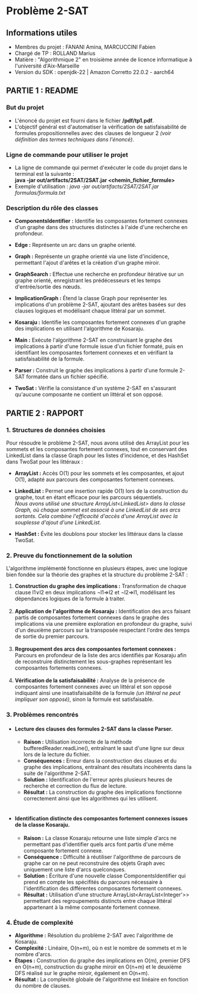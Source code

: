 # Problème 2-SAT

## Informations utiles
- Membres du projet : FANANI Amina, MARCUCCINI Fabien 
- Chargé de TP : ROLLAND Marius
- Matière : "Algorithmique 2" en troisième année de licence informatique à l'université d'Aix-Marseille
- Version du SDK : openjdk-22 | Amazon Corretto 22.0.2 - aarch64


## PARTIE 1 : README

### But du projet
- L'énoncé du projet est fourni dans le fichier **/pdf/tp1.pdf**. <br>
- L'objectif général est d'automatiser la vérification de satisfaisabilité de formules propositionnelles avec des clauses de longueur 2 *(voir définition des termes techniques dans l'énoncé)*.

### Ligne de commande pour utiliser le projet
- La ligne de commande qui permet d'exécuter le code du projet dans le terminal est la suivante :<br>
**java -jar out/artifacts/2SAT/2SAT.jar <chemin_fichier_formule>**<br>
- Exemple d'utilisation : *java -jar out/artifacts/2SAT/2SAT.jar formulas/formula.txt*<br>

### Description du rôle des classes

- **ComponentsIdentifier :** Identifie les composantes fortement connexes d'un graphe dans des structures distinctes à l'aide d'une recherche en profondeur. <br>

- **Edge :** Représente un arc dans un graphe orienté.<br>

- **Graph :** Représente un graphe orienté via une liste d'incidence, permettant l'ajout d'arêtes et la création d'un graphe miroir.<br>

- **GraphSearch :** Effectue une recherche en profondeur itérative sur un graphe orienté, enregistrant les prédécesseurs et les temps d'entrée/sortie des nœuds.<br>

- **ImplicationGraph :** Étend la classe Graph pour représenter les implications d'un problème 2-SAT, ajoutant des arêtes basées sur des clauses logiques et modélisant chaque littéral par un sommet.<br>

- **Kosaraju :** Identifie les composantes fortement connexes d'un graphe des implications en utilisant l'algorithme de Kosaraju.<br>

- **Main :** Exécute l'algorithme 2-SAT en construisant le graphe des implications à partir d'une formule issue d'un fichier formaté, puis en identifiant les composantes fortement connexes et en vérifiant la satisfaisabilité de la formule.<br>

- **Parser :** Construit le graphe des implications à partir d'une formule 2-SAT formatée dans un fichier spécifié.<br>

- **TwoSat :** Vérifie la consistance d'un système 2-SAT en s'assurant qu'aucune composante ne contient un littéral et son opposé.


## PARTIE 2 : RAPPORT

### 1. Structures de données choisies
Pour résoudre le problème 2-SAT, nous avons utilisé des ArrayList pour les sommets et les composantes fortement connexes, tout en conservant des LinkedList dans la classe Graph pour les listes d'incidence, et des HashSet dans TwoSat pour les littéraux :<br>

- **ArrayList :** Accès O(1) pour les sommets et les composantes, et ajout O(1), adapté aux parcours des composantes fortement connexes.<br>

- **LinkedList :** Permet une insertion rapide O(1) lors de la construction du graphe, tout en étant efficace pour les parcours séquentiels.<br>
*Nous avons utilisé une structure ArrayList<LinkedList<Edge>> dans la classe Graph, où chaque sommet est associé à une LinkedList de ses arcs sortants. Cela combine l'efficacité d'accès d'une ArrayList avec la souplesse d'ajout d'une LinkedList.*<br>

- **HashSet :** Évite les doublons pour stocker les littéraux dans la classe TwoSat.<br>

### 2. Preuve du fonctionnement de la solution
L'algorithme implémenté fonctionne en plusieurs étapes, avec une logique bien fondée sur la théorie des graphes et la structure du problème 2-SAT :<br>
1. **Construction du graphe des implications :** Transformation de chaque clause l1∨l2 en deux implications ¬l1⇒l2 et ¬l2⇒l1, modélisant les dépendances logiques de la formule à traiter.<br><br>
2. **Application de l'algorithme de Kosaraju :** Identification des arcs faisant partis de composantes fortement connexes dans le graphe des implications via une première exploration en profondeur du graphe, suivi d'un deuxième parcours sur la transposée respectant l'ordre des temps de sortie du premier parcours.<br><br>
3. **Regroupement des arcs des composantes fortement connexes :** Parcours en profondeur de la liste des arcs identifiés par Kosaraju afin de reconstruire distinctement les sous-graphes  représentant les composantes fortements connexes.<br><br>
4. **Vérification de la satisfaisabilité :** Analyse de la présence de composantes fortement connexes avec un littéral et son opposé indiquant ainsi une insatisfaisabilité de la formule *(un littéral ne peut impliquer son opposé)*, sinon la formule est satisfaisable.<br>

### 3. Problèmes rencontrés

- #### Lecture des clauses des formules 2-SAT dans la classe Parser.
  - **Raison :** Utilisation incorrecte de la méthode bufferedReader.readLine(), entraînant le saut d'une ligne sur deux lors de la lecture du fichier.<br>
  - **Conséquences :** Erreur dans la construction des clauses et du graphe des implications, entraînant des résultats incohérents dans la suite de l'algorithme 2-SAT.<br>
  - **Solution :** Identification de l'erreur après plusieurs heures de recherche et correction du flux de lecture.<br>
  - **Résultat :** La construction du graphe des implications fonctionne correctement ainsi que les algorithmes qui les utilisent.<br><br>

- #### Identification distincte des composantes fortement connexes issues de la classe Kosaraju.
  - **Raison :** La classe Kosaraju retourne une liste simple d'arcs ne permettant pas d'identifier quels arcs font partis d'une même composante fortement connexe.
  - **Conséquence :** Difficulté à réutiliser l'algorithme de parcours de graphe car on ne peut reconstruire des objets Graph avec uniquement une liste d'arcs quelconques.
  - **Solution :** Écriture d'une nouvelle classe ComponentsIdentifier qui prend en compte les spécifités du parcours nécessaire à l'identification des différentes composantes fortement connexes.
  - **Résultat :** Utilisation d'une structure ArrayList<ArrayList<Integer'>> permettant des regroupements distincts entre chaque littéral appartenant à la même composante fortement connexe.

### 4. Étude de complexité
* **Algorithme :** Résolution du problème 2-SAT avec l'algorithme de Kosaraju.<br>
* **Complexité :** Linéaire, O(n+m), où n est le nombre de sommets et m le nombre d'arcs.<br>
* **Étapes :** Construction du graphe des implications en O(m), premier DFS en O(n+m), construction du graphe miroir en O(n+m) et le deuxième DFS réalisé sur le graphe miroir, également en O(n+m).<br>
* **Résultat :** La complexité globale de l'algorithme est linéaire en fonction du nombre de clauses.<br>

